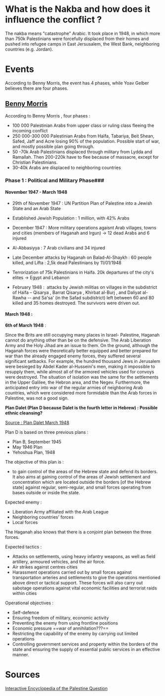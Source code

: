 # What is the Nakba and how does it influence the conflict ? #


The nakba means "catastrophe" Arabic. It took place in 1948, in which more than 750k Palestinians were forcefully displaced from their homes and pushed into refugee camps in East Jersusalem, the West Bank, neighboring countries (e.g. Jordan).


# Events #

According to Benny Morris, the event has 4 phases, while Yoav Gelber believes there are four phases.

## [Benny Morris](https://fr.wikipedia.org/wiki/Benny_Morris) ##


According to Benny Morris , four phases : 
- 100 000 Palestinian Arabs from upper class or ruling class fleeing the incoming conflict
- 250 000-300 000 Palestinian Arabs from Haïfa, Tabariya, Beit Shean, Safed, Jaff and Acre losing 90% of the population. Possible start of war, and mostly possible plan going through.
- 50 -70k Arab Palestinians displaced through military from Lydda and Ramallah. Then 200-220k have to flee because of massacre, except for Christian Palestinians.
- 30-40k Arabs are displaced to neighboring countries
### Phase 1 : Political and Military Phase###

#### November 1947 - March 1948 ####

- 29th of November 1947 : UN Partition Plan of Palestine into a Jewish State and an Arab State
- Established Jewish Population : 1 million, with 42% Arabs


- December 1947 : More military operations agaisnt Arab villages, towns and cities (members of Haganah and Irgun) -> 12 dead Arabs and 6 injured
- Al-Abbasiyya : 7 Arab civilians and 34 injured
- Late December attacks by Haganah on Balad-Al-Shaykh : 60 people killed, and Lifta : 2,5k dead Palestinians by 11/01/1948
- Terrorization of 75k Palestinians in Haifa. 20k departures of the city's elites -> Egypt and Lebanon

- February 1948 :  attacks by Jewish militias on villages in the subdistrict of Haifa – Qisarya , Barrat Qisarya , Khirbat al-Burj , and Daliyat al-Rawha -- and Sa'sa' (in the Safad subdistrict) left between 60 and 80 killed and 35 homes destroyed. The survivors were driven out.




#### March 1948 : ###

**6th of March 1948** :

Since the Brits are still occupying many places in Israel- Palestine, Haganah cannot do anything other than be on the defensive. The Arab Liberation Army and the Holy Jihad are an issue to them.
On the ground, although the Haganah forces were theoretically better equipped and better prepared for war than the already engaged enemy forces, they suffered several significant setbacks. For example, the hundred thousand Jews in Jerusalem were besieged by Abdel Kader al-Husseini's men, making it impossible to resupply them, while almost all of the armored vehicles used for convoys were destroyed. The situation of isolation was the same for the settlements in the Upper Galilee, the Hebron area, and the Negev. Furthermore, the anticipated entry into war of the regular armies of neighboring Arab countries, which were considered more formidable than the Arab forces in Palestine, was not a good sign.



**Plan Dalet (Plan D because Dalet is the fourth letter in Hebrew) : Possible ethnic cleansing?**

[Source : Plan Dalet March 1948](https://palestina-komitee.nl/wp-content/uploads/2017/11/Plan-Dalet-March-1948.pdf)

Plan D is based on three previous plans :
- Plan B, September 1945
- May 1946 Plan
- Yehoshua Plan, 1948

The objective of this plan is :
- to gain control of the areas of the Hebrew state and defend its borders. It also aims at gaining control of the areas of Jewish settlement and concentration which are located outside the borders \[of the Hebrew state\] against regular, semi-regular, and small forces operating from bases outside or inside the state.

Expected enemy : 
- Liberation Army affiliated with the Arab League
- Neighboring countries' forces
- Local forces


The Haganah also knows that there is a conjoint plan between the three forces.
 
Expected tactics : 
- Attacks on settlements, using heavy infantry weapons, as well as field artillery, armoured vehicles, and the air force.
- Air strikes against centres cities
- Harassment operations carried out by small forces against transportation arteries and settlements to give the operations mentioned above direct or tactical support. These forces will also carry out sabotage operations against vital economic facilities and terrorist raids within cities

Operational objectives : 
- Self-defence
- Ensuring freedom of military, economic activity
- Preventing the enemy from using frontline positions
- Economic pressure ==war of annihilation???==
- Restricting the capability of the enemy by carrying out limited operations
- Controlling government services and property within the borders of the state and ensuring the supply of essential public services in an effective manner.







# Sources #

[Interactive Encyclopedia of the Palestine Question](https://www.palquest.org/en/highlight/160/nakba)
